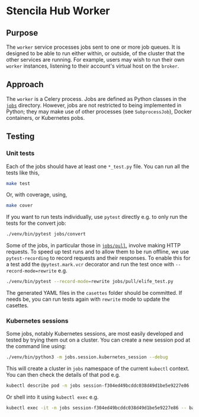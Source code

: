 # Stencila Hub Worker

## Purpose

The `worker` service processes jobs sent to one or more job queues. It is designed to be able to run either within, or outside, of the cluster that the other services are running. For example, users may wish to run their own `worker` instances, listening to their account's virtual host on the `broker`.

## Approach

The `worker` is a Celery process. Jobs are defined as Python classes in the [`jobs`](jobs) directory. However, jobs are not restricted to being implemented in Python; they may make use of other processes (see `SubprocessJob`), Docker containers, or Kubernetes pobs.

## Testing

### Unit tests

Each of the jobs should have at least one `*_test.py` file. You can run all the tests like this,

```sh
make test
```

Or, with coverage, using,

```sh
make cover
```

If you want to run tests individually, use `pytest` directly e.g. to only run the tests for the convert job:

```sh
./venv/bin/pytest jobs/convert
```

Some of the jobs, in particular those in [`jobs/pull`](jobs/pull), involve making HTTP requests. To speed up test runs and to allow them to be run offline, we use `pytest-recording` to record requests and their responses. To enable this for a test add the `@pytest.mark.vcr` decorator and run the test once with `--record-mode=rewrite` e.g.

```bash
./venv/bin/pytest --record-mode=rewrite jobs/pull/elife_test.py
```

The generated YAML files in the `casettes` folder should be committed. If needs be, you can run tests again with `rewrite` mode to update the casettes.

### Kubernetes sessions

Some jobs, notably Kubernetes sessions, are most easily developed and tested by trying them out on a cluster. You can create a new session pod at the command line using:

```sh
./venv/bin/python3 -m jobs.session.kubernetes_session --debug
```

This will create a cluster in `jobs` namespace of the current `kubectl` context. You can then check the details of that pod e.g.

```sh
kubectl describe pod -n jobs session-f304ed49bcddc038d49d1be5e9227e86
```

Or shell into it using `kubectl exec` e.g.

```sh
kubectl exec -it -n jobs session-f304ed49bcddc038d49d1be5e9227e86 -- bash
```